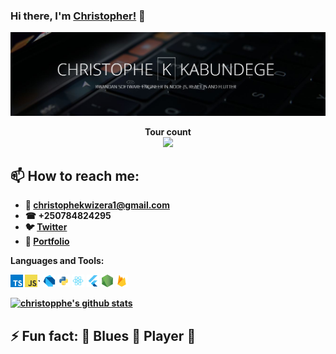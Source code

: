 ### Hi there, I'm [Christopher!](https://github.com/kabundege) 👋
![Christopher](https://github.com/kabundege/kabundege/blob/master/src/assets/edit.JPG?raw=true)
<p align="center"> 
  <b>Tour count<b>
  <br>
  <img src="https://profile-counter.glitch.me/kabundege/count.svg" />
</p>

## 📫 How to reach me: 
 - 📧 christophekwizera1@gmail.com
 - ☎ **+250784824295**
 - 🐦 [**Twitter**](https://twitter.com/KabundegeC)
 - 🔗 [**Portfolio**](https://kabundege.herokuapp.com/)
  
**Languages and Tools:**  

<code><img height="20" src="https://raw.githubusercontent.com/github/explore/80688e429a7d4ef2fca1e82350fe8e3517d3494d/topics/typescript/typescript.png"></code>
<code><img height="20" src="https://raw.githubusercontent.com/github/explore/80688e429a7d4ef2fca1e82350fe8e3517d3494d/topics/javascript/javascript.png"></code>`
<code><img height="20" src="https://raw.githubusercontent.com/github/explore/80688e429a7d4ef2fca1e82350fe8e3517d3494d/topics/dart/dart.png"></code>
<code><img height="20" src="https://raw.githubusercontent.com/github/explore/80688e429a7d4ef2fca1e82350fe8e3517d3494d/topics/python/python.png"></code>
<code><img height="20" src="https://raw.githubusercontent.com/github/explore/80688e429a7d4ef2fca1e82350fe8e3517d3494d/topics/react/react.png"></code>
<code><img height="20" src="https://raw.githubusercontent.com/github/explore/80688e429a7d4ef2fca1e82350fe8e3517d3494d/topics/flutter/flutter.png"></code>
<code><img height="20" src="https://raw.githubusercontent.com/github/explore/80688e429a7d4ef2fca1e82350fe8e3517d3494d/topics/nodejs/nodejs.png"></code>
<code><img height="20" src="https://raw.githubusercontent.com/github/explore/80688e429a7d4ef2fca1e82350fe8e3517d3494d/topics/firebase/firebase.png"></code>

[![christopphe's github stats](https://github-readme-stats.vercel.app/api?username=kabundege&show_icons=true&theme=radical)](https://github.com/kabundege/github-readme-stats)

## ⚡ Fun fact:  **💓  Blues  🎸 Player 🎼**
